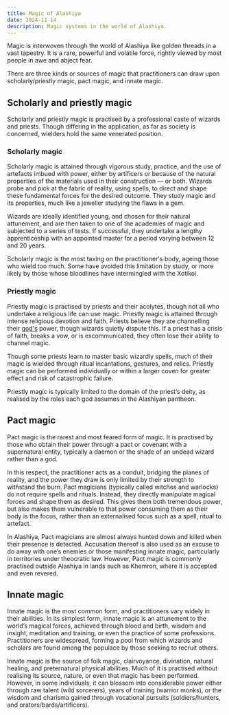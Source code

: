 ```yaml
---
title: Magic of Alashiya
date: 2024-11-14
description: Magic systems in the world of Alashiya.
---
```


Magic is interwoven through the world of Alashiya like golden threads in a vast tapestry. It is a rare, powerful and volatile force, rightly viewed by most people in awe and abject fear.

There are three kinds or sources of magic that practitioners can draw upon scholarly/priestly magic, pact magic, and innate magic.

## Scholarly and priestly magic

Scholarly and priestly magic is practised by a professional caste of wizards and priests. Though differing in the application, as far as society is concerned, wielders hold the same venerated position.

### Scholarly magic

Scholarly magic is attained through vigorous study, practice, and the use of artefacts imbued with power, either by artificers or because of the natural properties of the materials used in their construction — or both. Wizards probe and pick at the fabric of reality, using spells, to direct and shape these fundamental forces for the desired outcome. They study magic and its properties, much like a jeweller studying the flaws in a gem.

Wizards are ideally identified young, and chosen for their natural attunement, and are then taken to one of the academies of magic and subjected to a series of tests. If successful, they undertake a lengthy apprenticeship with an appointed master for a period varying between 12 and 20 years.

Scholarly magic is the most taxing on the practitioner's body, ageing those who wield too much. Some have avoided this limitation by study, or more likely by those whose bloodlines have intermingled with the Xotikoi.

### Priestly magic

Priestly magic is practised by priests and their acolytes, though not all who undertake a religious life can use magic. Priestly magic is attained through intense religious devotion and faith. Priests believe they are channelling their [god's](./gods-of-alashiya.md) power, though wizards quietly dispute this. If a priest has a crisis of faith, breaks a vow, or is excommunicated, they often lose their ability to channel magic.

Though some priests learn to master basic wizardly spells, much of their magic is wielded through ritual incantations, gestures, and relics. Priestly magic can be performed individually or within a larger coven for greater effect and risk of catastrophic failure.

Priestly magic is typically limited to the domain of the priest’s deity, as realised by the roles each god assumes in the Alashiyan pantheon.

## Pact magic

Pact magic is the rarest and most feared form of magic. It is practised by those who obtain their power through a pact or covenant with a supernatural entity, typically a daemon or the shade of an undead wizard rather than a god.

In this respect, the practitioner acts as a conduit, bridging the planes of reality, and the power they draw is only limited by their strength to withstand the burn. Pact magicians (typically called witches and warlocks) do not require spells and rituals. Instead, they directly manipulate magical forces and shape them as desired. This gives them both tremendous power, but also makes them vulnerable to that power consuming them as their body is the focus, rather than an externalised focus such as a spell, ritual to artefact.

In Alashiya, Pact magicians are almost always hunted down and killed when their presence is detected. Accusation thereof is also used as an excuse to do away with one’s enemies or those manifesting innate magic, particularly in territories under theocratic law. However, Pact magic is commonly practised outside Alashiya in lands such as Khemron, where it is accepted and even revered.

## Innate magic

Innate magic is the most common form, and practitioners vary widely in their abilities. In its simplest form, innate magic is an attunement to the world’s magical forces, achieved through blood and birth, wisdom and insight, meditation and training, or even the practice of some professions. Practitioners are widespread, forming a pool from which wizards and scholars are found among the populace by those seeking to recruit others.

Innate magic is the source of folk magic, clairvoyance, divination, natural healing, and preternatural physical abilities. Much of it is practised without realising its source, nature, or even that magic has been performed. However, in some individuals, it can blossom into considerable power either through raw talent (wild sorcerers), years of training (warrior monks), or the wisdom and charisma gained through vocational pursuits (soldiers/hunters, and orators/bards/artificers).

